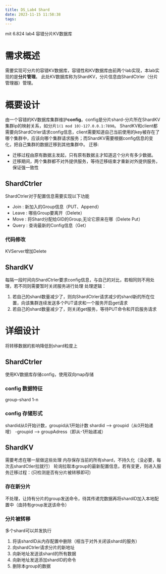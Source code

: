 ```yaml
---
title: DS_Lab4 Shard
date: 2023-11-15 11:58:38
tags:
---
```

mit 6.824 lab4 容错分片KV数据库
<!-- more -->
# 需求概述
需要实现可分片的容错KV数据库，容错性和KV数据库由前两个lab实现，本lab实现的是**分片管理**。
此处KV数据库称为ShardKV，分片信息由ShardCtrler（分片管理器）管理。
# 概要设计

由一个容错的KV数据库集群维护**config**。config是分片shard-分片所在ShardKV集群ip的映射关系，如分片`1(1 mod 10)-127.0.0.1:7890`。
ShardKV和client都需要向ShardCtrler请求config信息，client需要知道自己当前使用的key被存在了哪个集群中，应该向哪个集群请求服务；而ShardKV需要根据config信息的变化，把自己集群的数据迁移到其他集群中。
迁移:
* 迁移过程由原有数据主发起，只有原有数据主才知道这个分片有多少数据。
* 迁移期间，两个集群都不对外提供服务，等待迁移结束才重新对外提供服务，保证强一致性

## ShardCtrler
ShardCtrler对于配置信息需要实现以下功能
* Join : 新加入的Group信息（PUT、Append）
* Leave : 哪些Group要离开（Delete）
* Move : 将Shard分配给GID的Group,无论它原来在哪（Delete Put）
* Query : 查询最新的Config信息（Get）

### 代码修改
KVServer增加Delete
## ShardKV
每隔一段时间向ShardCtrler要求config信息，与自己的对比，若相同则不用处理，若不同则需要暂时关闭服务进行处理
处理逻辑：
1. 若自己的shard数量减少了，则向ShardCtrler请求减少的shard新的所在位置，向该集群连续发送多个PUT请求和一个服务开启get请求
2. 若自己的shard数量减少了，则关闭get服务，等待PUT命令和开启服务请求

# 详细设计
将转移数据的影响降低到shard粒度上
## ShardCtrler
使用KV数据库存储config，使用双向map存储
### config 数据特征
group-shard 1-n
### config 存储形式
shardid从0开始计数，groupid从1开始计数
shardid --> groupid（从0开始递增）
-groupid --> groupAdress（即从-1开始递减）
## ShardKV
需要考虑在哪一层做这些处理
内存保存当前的所有shard，不持久化（没必要，每次去shardCtler拉就行）
轮询拉取本group的最新配置信息，若有变更，则进入服务迁移过程：(只检测是否有分片被转移即可)
### 存在新分片
不处理，让持有分片的group发送命令，待其传递完数据再将shardID加入本地配置中（由持有group发送该命令）
### 分片被转移
多个shard可以并发执行
1. 将该shardID从内存配置中删除（相当于对外关闭该shard的服务）
2. 向shardCtrler请求分片的新地址
3. 向新地址发送该shard的所有数据
4. 向新地址发送添加shardID的命令
5. 删除本group的数据
